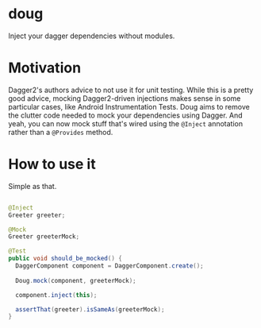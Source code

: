 # doug
Inject your dagger dependencies without modules.

Motivation
======

Dagger2's authors advice to not use it for unit testing. While this is a pretty good advice, mocking Dagger2-driven injections makes sense in some particular cases, like Android Instrumentation Tests. Doug aims to remove the clutter code needed to mock your dependencies using Dagger. And yeah, you can now mock stuff that's wired using the ```@Inject``` annotation rather than a ```@Provides``` method.

How to use it
==========

Simple as that.

```java

@Inject
Greeter greeter;

@Mock
Greeter greeterMock;

@Test
public void should_be_mocked() {
  DaggerComponent component = DaggerComponent.create();
  
  Doug.mock(component, greeterMock);

  component.inject(this);

  assertThat(greeter).isSameAs(greeterMock);
}
```
